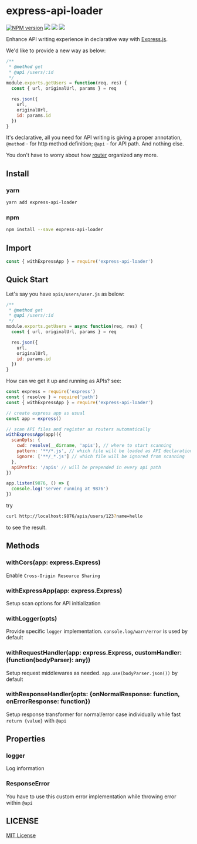 # express-api-loader

[![NPM version][npm-image]][npm-url]
![][david-url]
![][dt-url]
![][license-url]

Enhance API writing experience in declarative way with [Express.js](http://expressjs.com/).

We'd like to provide a new way as below:

```javascript
/**
 * @method get
 * @api /users/:id
 */
module.exports.getUsers = function(req, res) {
  const { url, originalUrl, params } = req

  res.json({
    url,
    originalUrl,
    id: params.id
  })
}
```

It's declarative, all you need for API writing is giving a proper annotation, `@method` - for http method definition; `@api` - for API path. And nothing else.

You don't have to worry about how [router](http://expressjs.com/en/4x/api.html#router) organized any more.

## Install

### yarn

```bash
yarn add express-api-loader
```

### npm

```bash
npm install --save express-api-loader
```

## Import

```javascript
const { withExpressApp } = require('express-api-loader')
```

## Quick Start

Let's say you have `apis/users/user.js` as below:

```javascript
/**
 * @method get
 * @api /users/:id
 */
module.exports.getUsers = async function(req, res) {
  const { url, originalUrl, params } = req

  res.json({
    url,
    originalUrl,
    id: params.id
  })
}
```

How can we get it up and running as APIs? see:

```javascript
const express = require('express')
const { resolve } = require('path')
const { withExpressApp } = require('express-api-loader')

// create express app as usual
const app = express()

// scan API files and register as routers automatically
withExpressApp(app)({
  scanOpts: {
    cwd: resolve(__dirname, 'apis'), // where to start scanning
    pattern: '**/*.js', // which file will be loaded as API declaration
    ignore: ['**/_*.js'] // which file will be ignored from scanning
  },
  apiPrefix: '/apis' // will be prepended in every api path
})

app.listen(9876, () => {
  console.log('server running at 9876')
})
```

try

```bash
curl http://localhost:9876/apis/users/123?name=hello
```

to see the result.

## Methods

### withCors(app: express.Express)

Enable `Cross-Origin Resource Sharing`

### withExpressApp(app: express.Express)

Setup scan options for API initialization

### withLogger(opts)

Provide specific `logger` implementation. `console.log/warn/error` is used by default

### withRequestHandler(app: express.Express, customHandler: (function(bodyParser): any))

Setup request middlewares as needed. `app.use(bodyParser.json())` by default

### withResponseHandler(opts: {onNormalResponse: function, onErrorResponse: function})

Setup response transformer for normal/error case individually while fast `return {value}` with `@api`

## Properties

### logger

Log information

### ResponseError

You have to use this custom error implementation while throwing error within `@api`

## LICENSE

[MIT License](https://raw.githubusercontent.com/leftstick/express-api-loader/master/LICENSE)

[npm-url]: https://npmjs.org/package/express-api-loader
[npm-image]: https://badge.fury.io/js/express-api-loader.png
[david-url]: https://david-dm.org/leftstick/express-api-loader.png
[dt-url]: https://img.shields.io/npm/dt/express-api-loader.svg
[license-url]: https://img.shields.io/npm/l/express-api-loader.svg

